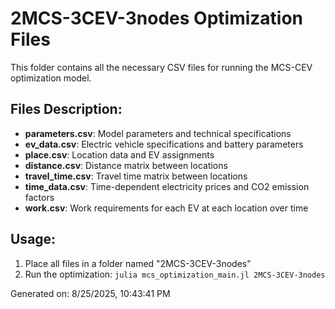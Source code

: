 # 2MCS-3CEV-3nodes Optimization Files

This folder contains all the necessary CSV files for running the MCS-CEV optimization model.

## Files Description:

- **parameters.csv**: Model parameters and technical specifications
- **ev_data.csv**: Electric vehicle specifications and battery parameters
- **place.csv**: Location data and EV assignments
- **distance.csv**: Distance matrix between locations
- **travel_time.csv**: Travel time matrix between locations
- **time_data.csv**: Time-dependent electricity prices and CO2 emission factors
- **work.csv**: Work requirements for each EV at each location over time


## Usage:

1. Place all files in a folder named "2MCS-3CEV-3nodes"
2. Run the optimization: `julia mcs_optimization_main.jl 2MCS-3CEV-3nodes`

Generated on: 8/25/2025, 10:43:41 PM
